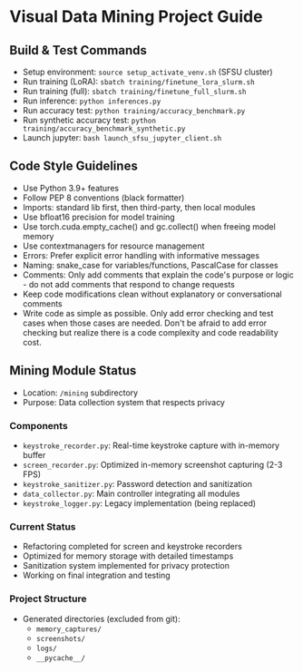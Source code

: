 # Visual Data Mining Project Guide

## Build & Test Commands
- Setup environment: `source setup_activate_venv.sh` (SFSU cluster)
- Run training (LoRA): `sbatch training/finetune_lora_slurm.sh`
- Run training (full): `sbatch training/finetune_full_slurm.sh`
- Run inference: `python inferences.py`
- Run accuracy test: `python training/accuracy_benchmark.py`
- Run synthetic accuracy test: `python training/accuracy_benchmark_synthetic.py`
- Launch jupyter: `bash launch_sfsu_jupyter_client.sh`

## Code Style Guidelines
- Use Python 3.9+ features
- Follow PEP 8 conventions (black formatter)
- Imports: standard lib first, then third-party, then local modules
- Use bfloat16 precision for model training
- Use torch.cuda.empty_cache() and gc.collect() when freeing model memory
- Use contextmanagers for resource management
- Errors: Prefer explicit error handling with informative messages
- Naming: snake_case for variables/functions, PascalCase for classes
- Comments: Only add comments that explain the code's purpose or logic - do not add comments that respond to change requests
- Keep code modifications clean without explanatory or conversational comments
- Write code as simple as possible. Only add error checking and test cases when those cases are needed. Don't be afraid to add error checking but realize there is a code complexity and code readability cost. 

## Mining Module Status
- Location: `/mining` subdirectory
- Purpose: Data collection system that respects privacy

### Components
- `keystroke_recorder.py`: Real-time keystroke capture with in-memory buffer
- `screen_recorder.py`: Optimized in-memory screenshot capturing (2-3 FPS)
- `keystroke_sanitizer.py`: Password detection and sanitization
- `data_collector.py`: Main controller integrating all modules
- `keystroke_logger.py`: Legacy implementation (being replaced)

### Current Status
- Refactoring completed for screen and keystroke recorders
- Optimized for memory storage with detailed timestamps
- Sanitization system implemented for privacy protection
- Working on final integration and testing

### Project Structure
- Generated directories (excluded from git):
  - `memory_captures/`
  - `screenshots/`
  - `logs/`
  - `__pycache__/`